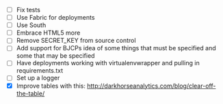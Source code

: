 - [ ] Fix tests
- [ ] Use Fabric for deployments
- [ ] Use South
- [ ] Embrace HTML5 more
- [ ] Remove SECRET_KEY from source control
- [ ] Add support for BJCPs idea of some things that must be specified and some that may be specified
- [ ] Have deployments working with virtualenvwrapper and pulling in requirements.txt
- [ ] Set up a logger
- [X] Improve tables with this: http://darkhorseanalytics.com/blog/clear-off-the-table/
